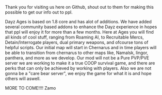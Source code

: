  
Thank you for visiting us here on Github, shout out to them for making this possible to get our info out to ppl.

Dayz Ages is based on 1.8 core and has alot of additions. We have added several community based addons to enhance 
the Dayz experience in hopes that ppl will enjoy it for more than a few months. Here at Ages you will find all kinds of cool stuff, ranging from Roaming AI, to Recruitable Mercs, Detain/Interrogate players, dual primary weapons, and ofcourse tons of helpful scripts. Our initial map will start in Chernarus and in time players will be able to transition from chernarus to other maps like, Namalsk, lingor, panthera, and more as we develop. Our mod will not be a Pure PVP/PVE server we are working to make it a true COOP survival game, and there
are perks that can only be achieved by working with players. Also we are not gonna be a "care bear server", we enjoy the game for what it is and hope others will aswell. 

 MORE TO COME!!!!
 Zamo
